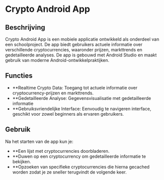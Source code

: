 # Crypto Android App

## Beschrijving
Crypto Android App is een mobiele applicatie ontwikkeld als onderdeel van een schoolproject. De app biedt gebruikers actuele informatie over verschillende cryptocurrencies, waaronder prijzen, markttrends en gedetailleerde analyses. De app is gebouwd met Android Studio en maakt gebruik van moderne Android-ontwikkelpraktijken.

## Functies
- **Realtime Crypto Data: Toegang tot actuele informatie over cryptocurrency-prijzen en markttrends.
- **Gedetailleerde Analyse: Gegevensvisualisatie met gedetailleerde informatie
- **Gebruiksvriendelijke Interface: Eenvoudig te navigeren interface, geschikt voor zowel beginners als ervaren gebruikers.


## Gebruik
Na het starten van de app kun je:

- **Een lijst met cryptocurrencies doorbladeren.
- **Duwen op een cryptocurrency om gedetailleerde informatie te bekijken.
- **Opzoeken van specifieke cryptocurrencies die hierna gecached worden zodat je ze sneller terugvindt de volgende keer.

